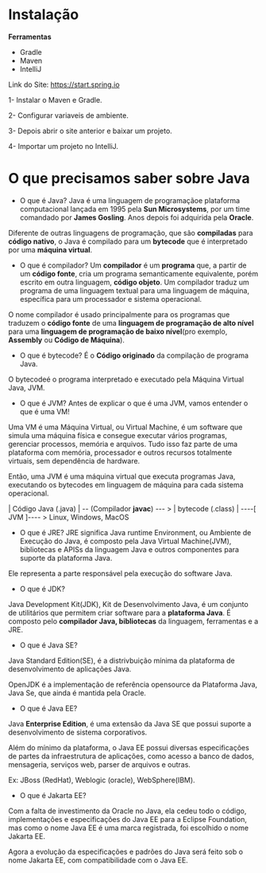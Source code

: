 # Instalação

**Ferramentas**

- Gradle
- Maven
- IntelliJ

Link do Site: https://start.spring.io

1- Instalar o Maven e Gradle.

2- Configurar variaveis de ambiente.

3- Depois abrir o site anterior e baixar um projeto.

4- Importar um projeto no IntelliJ.

# O que precisamos saber sobre Java

- O que é Java?
Java é uma linguagem de programaçãoe plataforma computacional lançada em 1995 pela **Sun Microsystems**, por um time comandado por **James Gosling**. Anos depois foi adquirida pela **Oracle**.

Diferente de outras linguagens de programação, que são **compiladas** para **código nativo**, o Java é compilado para um **bytecode** que é interpretado por uma **máquina virtual**.

- O que é compilador?
Um **compilador** é um **programa** que, a partir de um **código fonte**, cria um programa semanticamente equivalente, porém escrito em outra linguagem, **código objeto**. Um compilador traduz um programa de uma linguagem textual para uma linguagem de máquina, específica para um processador e sistema operacional.

O nome compilador é usado principalmente para os programas que traduzem o **código fonte** de uma **linguagem de programação de alto nível** para uma **linguagem de programação de baixo nível**(pro exemplo, **Assembly** ou **Código de Máquina**).

- O que é bytecode?
É o **Código originado** da compilação de programa Java.

O bytecodeé o programa interpretado e executado pela Máquina Virtual Java, JVM.

- O que é JVM?
Antes de explicar o que é uma JVM, vamos entender o que é uma VM!

Uma VM é uma Máquina Virtual, ou Virtual Machine, é um software que simula uma máquina física e consegue executar vários programas, gerenciar processos, memória e arquivos. Tudo isso faz parte de uma plataforma com memória, processador e outros recursos totalmente virtuais, sem dependência de hardware.

Então, uma JVM é uma máquina virtual que executa programas Java, executando os bytecodes em linguagem de máquina para cada sistema operacional.

| Código Java (.java) | -- (Compilador **javac**) --- > | bytecode (.class) | ----[ JVM ]---- > Linux, Windows, MacOS  

- O que é JRE?
JRE significa Java runtime Environment, ou Ambiente de Execução do Java, é composto pela Java Virtual Machine(JVM), bibliotecas e APISs da linguagem Java e outros componentes para suporte da plataforma Java.

Ele representa a parte responsável pela execução do software Java.

- O que é JDK?

Java Development Kit(JDK), Kit de Desenvolvimento Java, é um conjunto de utilitários que permitem criar software para a **plataforma Java**. É composto pelo **compilador Java, bibliotecas** da linguagem, ferramentas e a JRE.

- O que é Java SE?

Java Standard Edition(SE), é a distrivbuição mínima da plataforma de desenvolvimento de aplicações Java.

OpenJDK é a implementação de referência opensource da Plataforma Java, Java Se, que ainda é mantida pela Oracle.

- O que é Java EE?

Java **Enterprise Edition**, é uma extensão da Java SE que possui suporte a desenvolvimento de sistema corporativos.

Além do mínimo da plataforma, o Java EE possui diversas especificações de partes da infraestrutura de aplicações, como acesso a banco de dados, mensageria, serviços web, parser de arquivos e outras.

Ex: JBoss (RedHat), Weblogic (oracle), WebSphere(IBM).

- O que é Jakarta EE?

Com a falta de investimento da Oracle no Java, ela cedeu todo o código, implementações e especificações do Java EE para a Eclipse Foundation, mas como o nome Java EE é uma marca registrada, foi escolhido o nome Jakarta EE.

Agora a evolução da especificações e padrões do Java será feito sob o nome Jakarta EE, com compatibilidade com o Java EE.